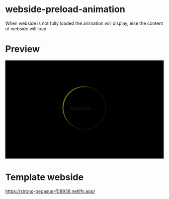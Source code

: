 # webside-preload-animation
When webside is not fully loaded the animation will display, else the content of webside will load

# Preview
<img src="preview.png">

# Template webside
https://strong-pegasus-f08938.netlify.app/

